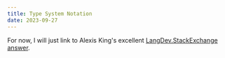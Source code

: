 ```yaml
---
title: Type System Notation
date: 2023-09-27
---
```


For now, I will just link to Alexis King's excellent [LangDev.StackExchange answer](https://langdev.stackexchange.com/questions/2692/how-should-i-read-type-system-notation/2693#2693).